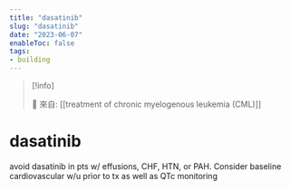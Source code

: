 ```yaml
---
title: "dasatinib"
slug: "dasatinib"
date: "2023-06-07"
enableToc: false
tags:
- building
---
```


> [!info]
>
> 🌱 來自: [[treatment of chronic myelogenous leukemia (CML)]]

# dasatinib

avoid dasatinib in pts w/ effusions, CHF, HTN, or PAH. Consider baseline cardiovascular w/u prior to tx as well as QTc monitoring
